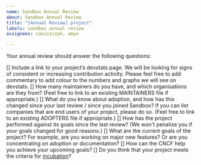 ```yaml
---
name: Sandbox Annual Review
about: Sandbox Annual Review
title: "[Annual Review] project"
labels: sandbox annual review
assignees: caniszczyk, amye

---
```


Your annual review should answer the following questions:

[] Include a link to your project’s devstats page. We will be looking for signs of consistent or increasing contribution activity. Please feel free to add commentary to add colour to the numbers and graphs we will see on devstats.
[] How many maintainers do you have, and which organisations are they from? (Feel free to link to an existing MAINTAINERS file if appropriate.)
[] What do you know about adoption, and how has this changed since your last review / since you joined Sandbox? If you can list companies that are end users of your project, please do so. (Feel free to link to an existing ADOPTERS file if appropriate.)
[] How has the project performed against its goals since the last review? (We won't penalize you if your goals changed for good reasons.)
[] What are the current goals of the project? For example, are you working on major new features? Or are you concentrating on adoption or documentation?
[] How can the CNCF help you achieve your upcoming goals?
[] Do you think that your project meets the criteria for [incubation](https://github.com/cncf/toc/blob/main/process/graduation_criteria.adoc#incubating-stage)?
